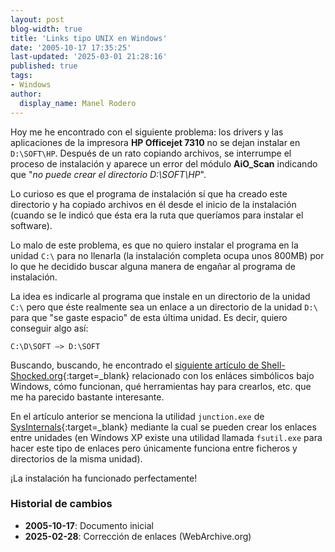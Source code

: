 ```yaml
---
layout: post
blog-width: true
title: 'Links tipo UNIX en Windows'
date: '2005-10-17 17:35:25'
last-updated: '2025-03-01 21:28:16'
published: true
tags:
- Windows
author:
  display_name: Manel Rodero
---
```


Hoy me he encontrado con el siguiente problema: los drivers y las aplicaciones de la impresora **HP Officejet 7310** no se dejan instalar en `D:\SOFT\HP`. Después de un rato copiando archivos, se interrumpe el proceso de instalación y aparece un error del módulo **AiO_Scan** indicando que "_no puede crear el directorio D:\SOFT\HP_".

Lo curioso es que el programa de instalación sí que ha creado este directorio y ha copiado archivos en él desde el inicio de la instalación (cuando se le indicó que ésta era la ruta que queríamos para instalar el software).

Lo malo de este problema, es que no quiero instalar el programa en la unidad `C:\` para no llenarla (la instalación completa ocupa unos 800MB) por lo que he decidido buscar alguna manera de engañar al programa de instalación.

La idea es indicarle al programa que instale en un directorio de la unidad `C:\` pero que éste realmente sea un enlace a un directorio de la unidad `D:\` para que "se gaste espacio" de esta última unidad. Es decir, quiero conseguir algo así:

```plaintext
C:\D\SOFT –> D:\SOFT
```

Buscando, buscando, he encontrado el [siguiente artículo de Shell-Shocked.org](https://web.archive.org/web/20050909025458/http://shell-shocked.org/article.php?id=284){:target=_blank} relacionado con los enláces simbólicos bajo Windows, cómo funcionan, qué herramientas hay para crearlos, etc. que me ha parecido bastante interesante.

En el artículo anterior se menciona la utilidad `junction.exe` de [SysInternals](https://learn.microsoft.com/en-us/sysinternals/){:target=_blank} mediante la cual se pueden crear los enlaces entre unidades (en Windows XP existe una utilidad llamada `fsutil.exe` para hacer este tipo de enlaces pero únicamente funciona entre ficheros y directorios de la misma unidad).

¡La instalación ha funcionado perfectamente!

### Historial de cambios

* **2005-10-17**: Documento inicial
* **2025-02-28**: Corrección de enlaces (WebArchive.org)
